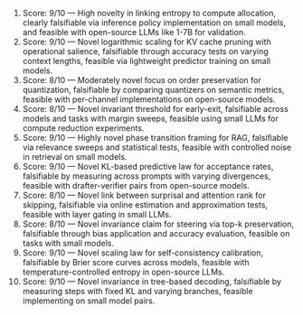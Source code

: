 1) Score: 9/10 — High novelty in linking entropy to compute allocation, clearly falsifiable via inference policy implementation on small models, and feasible with open-source LLMs like 1-7B for validation.
2) Score: 9/10 — Novel logarithmic scaling for KV cache pruning with operational salience, falsifiable through accuracy tests on varying context lengths, feasible via lightweight predictor training on small models.
3) Score: 8/10 — Moderately novel focus on order preservation for quantization, falsifiable by comparing quantizers on semantic metrics, feasible with per-channel implementations on open-source models.
4) Score: 8/10 — Novel invariant threshold for early-exit, falsifiable across models and tasks with margin sweeps, feasible using small LLMs for compute reduction experiments.
5) Score: 9/10 — Highly novel phase transition framing for RAG, falsifiable via relevance sweeps and statistical tests, feasible with controlled noise in retrieval on small models.
6) Score: 9/10 — Novel KL-based predictive law for acceptance rates, falsifiable by measuring across prompts with varying divergences, feasible with drafter-verifier pairs from open-source models.
7) Score: 8/10 — Novel link between surprisal and attention rank for skipping, falsifiable via online estimation and approximation tests, feasible with layer gating in small LLMs.
8) Score: 8/10 — Novel invariance claim for steering via top-k preservation, falsifiable through bias application and accuracy evaluation, feasible on tasks with small models.
9) Score: 9/10 — Novel scaling law for self-consistency calibration, falsifiable by Brier score curves across models, feasible with temperature-controlled entropy in open-source LLMs.
10) Score: 9/10 — Novel invariance in tree-based decoding, falsifiable by measuring steps with fixed KL and varying branches, feasible implementing on small model pairs.
